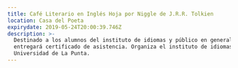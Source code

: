 ```yaml
---
title: Café Literario en Inglés Hoja por Niggle de J.R.R. Tolkien
location: Casa del Poeta
expirydate: 2019-05-24T20:00:39.746Z
description: >-
  Destinado a los alumnos del instituto de idiomas y público en general. Se
  entregará certificado de asistencia. Organiza el instituto de idiomas de la
  Universidad de La Punta.
---
```


